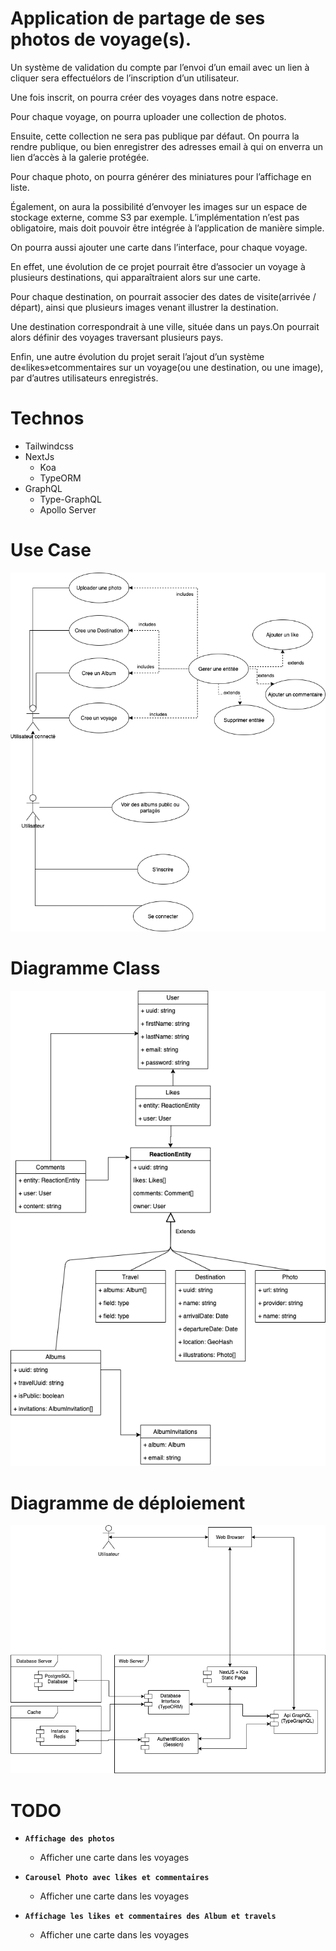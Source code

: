 # Application de partage de ses photos de voyage(s).

Un système de validation du compte par l’envoi d’un email avec un lien à cliquer sera effectuélors de l’inscription d’un utilisateur.

Une fois inscrit, on pourra créer des voyages dans notre espace.

Pour chaque voyage, on pourra uploader une collection de photos.

Ensuite, cette collection ne sera pas publique par défaut. On pourra la rendre publique, ou bien enregistrer des adresses email à qui on enverra un lien d’accès à la galerie protégée.

Pour chaque photo, on pourra générer des miniatures pour l’affichage en liste.

Également, on aura la possibilité d’envoyer les images sur un espace de stockage externe, comme S3 par exemple. L’implémentation n’est pas obligatoire, mais doit pouvoir être intégrée à l’application de manière simple.

On pourra aussi ajouter une carte dans l’interface, pour chaque voyage.

En effet, une évolution de ce projet pourrait être d’associer un voyage à plusieurs destinations, qui apparaîtraient alors sur une carte.

Pour chaque destination, on pourrait associer des dates de visite(arrivée / départ), ainsi que plusieurs images venant illustrer la destination.

Une destination correspondrait à une ville, située dans un pays.On pourrait alors définir des voyages traversant plusieurs pays.

Enfin, une autre évolution du projet serait l’ajout d’un système de«likes»etcommentaires sur un voyage(ou une destination, ou une image), par d’autres utilisateurs enregistrés.

# Technos

- Tailwindcss
- NextJs
  - Koa
  - TypeORM
- GraphQL
  - Type-GraphQL
  - Apollo Server

# Use Case

![Diagramme de classe](./docs/use-case.png)

# Diagramme Class

![Diagramme de classe](./docs/class.png)

# Diagramme de déploiement

![Diagramme de classe](./docs/deploy-diag.png)

# TODO

- **`Affichage des photos`**

  - Afficher une carte dans les voyages

- **`Carousel Photo avec likes et commentaires`**

  - Afficher une carte dans les voyages

- **`Affichage les likes et commentaires des Album et travels`**
  - Afficher une carte dans les voyages
